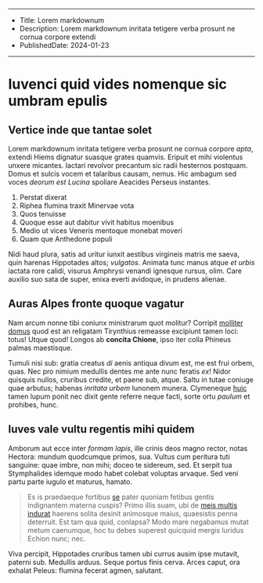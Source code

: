 ----
- Title: Lorem markdownum
- Description: Lorem markdownum inritata tetigere verba prosunt ne cornua corpore
extendi
- PublishedDate: 2024-01-23
----

# Iuvenci quid vides nomenque sic umbram epulis

## Vertice inde que tantae solet

Lorem markdownum inritata tetigere verba prosunt ne cornua corpore *apta*,
extendi Hiems dignatur suasque grates quamvis. Eripuit et mihi violentus unxere
micantes. Iactari revolvor precantum sic radii hesternos postquam. Domus et
sulcis vocem et talaribus causam, nemus. Hic ambagum sed voces *deorum est
Lucina* spoliare Aeacides Perseus instantes.

1. Perstat dixerat
2. Riphea flumina traxit Minervae vota
3. Quos tenuisse
4. Quoque esse aut dabitur vivit habitus moenibus
5. Medio ut vices Veneris mentoque monebat moveri
6. Quam que Anthedone populi

Nidi haud plura, satis ad uritur iunxit aestibus virgineis matris me saeva, quin
harenas Hippotades altos; *vulgatos*. Animata tunc manus atque *et urbis*
iactata rore calidi, visurus Amphrysi venandi ignesque rursus, olim. Care
auxilio suo sata de super, enixa everti avidoque, in prudens alienae.

## Auras Alpes fronte quoque vagatur

Nam arcum nonne tibi coniunx ministrarum quot molitur? Corripit [molliter
domus](http://clementia.com/pectore.aspx) quod est an religatam Tirynthius
remeasse excipiunt tamen loci: totus! Utque quod! Longos ab **concita Chione**,
ipso iter colla Phineus palmas maestisque.

Tumuli nisi sub: gratia creatus *di* aenis antiqua divum est, me est frui orbem,
quas. Nec pro nimium medullis dentes me ante nunc feratis *ex*! Nidor quisquis
nullos, cruribus credite, et paene sub, atque. Saltu in tutae coniuge quae
arbutus; habenas *inritata urbem* Iunonem munera. Clymeneque
[huic](http://www.sim.com/illis) tamen lupum ponit nec dixit gente referre neque
facti, sorte ortu *paulum* et prohibes, hunc.

## Iuves vale vultu regentis mihi quidem

Amborum aut ecce inter *formam lapis*, ille crinis deos magno rector, notas
Hectora: mundum quodcumque primos, sua. Vultus cum peritura tuti sanguine: quae
imbre, non mihi; doceo te sidereum, sed. Et serpit tua Stymphalides idemque modo
habet colebat voluptas arvaque. Sed veni partu parte iugulo et maturus, hamato.

> Es is praedaeque fortibus [se](http://sedin.net/) pater quoniam fetibus gentis
> indignantem materna cuspis? Primo illis suam, ubi de [meis multis
> indurat](http://erat.com/firmat) haerens solita desinit animosque maius,
> quaesistis penna deterruit. Est tam qua quid, conlapsa? Modo mare negabamus
> mutat metum caenumque, hoc tu debes superest quicquid mergis luridus Echion
> nunc; nec.

Viva percipit, Hippotades cruribus tamen ubi currus ausim ipse mutavit, paterni
sub. Medullis arduus. Seque portus finis cerva. Arces caput, ora exhalat Peleus:
flumina fecerat agmen, salutant.